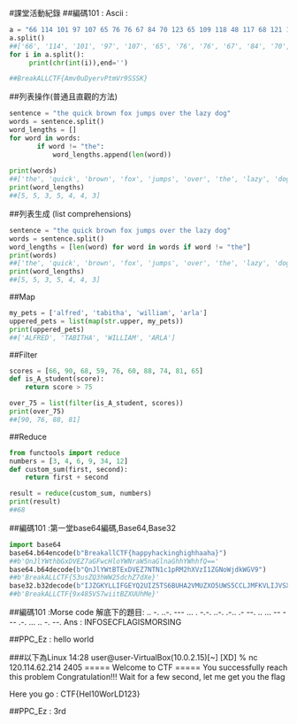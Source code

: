 #課堂活動紀錄
##編碼101 : Ascii  :
```python
a = "66 114 101 97 107 65 76 76 67 84 70 123 65 109 118 48 117 68 121 101 114 118 80 116 109 86 114 57 83 83 83 75 125"
a.split()
##['66', '114', '101', '97', '107', '65', '76', '76', '67', '84', '70', '123', '65', '109', '118', '48', '117', '68', '121', '101', '114', '118', '80', '116', '109', '86', '114', '57', '83', '83', '83', '75', '125']
for i in a.split():     
     print(chr(int(i)),end='')        

##BreakALLCTF{Amv0uDyervPtmVr9SSSK}
```

##列表操作(普通且直觀的方法)
```python
sentence = "the quick brown fox jumps over the lazy dog"
words = sentence.split()
word_lengths = []
for word in words:
       if word != "the":
           word_lengths.append(len(word))
 
print(words)
##['the', 'quick', 'brown', 'fox', 'jumps', 'over', 'the', 'lazy', 'dog']
print(word_lengths)
##[5, 5, 3, 5, 4, 4, 3]
```

##列表生成 (list comprehensions)
```python
sentence = "the quick brown fox jumps over the lazy dog"
words = sentence.split()
word_lengths = [len(word) for word in words if word != "the"]
print(words)
##['the', 'quick', 'brown', 'fox', 'jumps', 'over', 'the', 'lazy', 'dog']
print(word_lengths)
##[5, 5, 3, 5, 4, 4, 3]
```
##Map
```python
my_pets = ['alfred', 'tabitha', 'william', 'arla']
uppered_pets = list(map(str.upper, my_pets))
print(uppered_pets)
##['ALFRED', 'TABITHA', 'WILLIAM', 'ARLA']
```

##Filter
```python
scores = [66, 90, 68, 59, 76, 60, 88, 74, 81, 65]
def is_A_student(score):
    return score > 75

over_75 = list(filter(is_A_student, scores))
print(over_75)
##[90, 76, 88, 81]
```

##Reduce
```python
from functools import reduce
numbers = [3, 4, 6, 9, 34, 12]
def custom_sum(first, second):
    return first + second

result = reduce(custom_sum, numbers)
print(result)
##68
```

##編碼101 :第一堂base64編碼,Base64,Base32
```python
import base64
base64.b64encode(b"BreakallCTF{happyhackinghighhaaha}")
##b'QnJlYWthbGxDVEZ7aGFwcHloYWNraW5naGlnaGhhYWhhfQ=='
base64.b64decode(b"QnJlYWtBTExDVEZ7NTN1c1pRM2hXVzI1ZGNoWjdkWGV9")
##b'BreakALLCTF{53usZQ3hWW25dchZ7dXe}'
base32.b32decode(b"IJZGKYLLIFGEYQ2UIZ5TS6BUHA2VMUZXO5UWS5CCLJMFKVLIJVSX2===")
##b'BreakALLCTF{9x485VS7wiitBZXUUhMe}'
```

##編碼101 :Morse code
解底下的題目:
.. -. ..-. --- ... . -.-. ..-. .-.. .- --. .. ... -- --- .-. ... .. -. --.
Ans :
INFOSECFLAGISMORSING

##PPC_Ez : hello world

###以下為Linux
14:28 user@user-VirtualBox(10.0.2.15)[~] 
[XD] % nc 120.114.62.214 2405
===== Welcome to CTF =====
You successfully reach this problem
Congratulation!!!
Wait for a few second, let me get you the flag

Here you go : CTF{Hel10WorLD123}

##PPC_Ez : 3rd 


